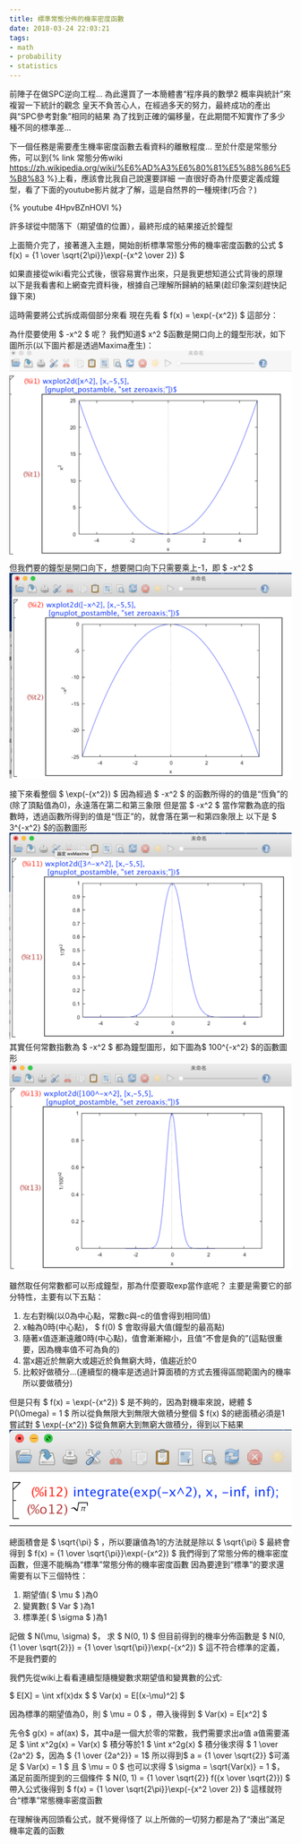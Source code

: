 ```yaml
---
title: 標準常態分佈的機率密度函數
date: 2018-03-24 22:03:21
tags:
- math
- probability
- statistics
---
```


前陣子在做SPC逆向工程...
為此還買了一本簡體書“程序員的數學2 概率與統計”來複習一下統計的觀念
皇天不負苦心人，在經過多天的努力，最終成功的產出與“SPC參考對象”相同的結果
為了找到正確的偏移量，在此期間不知實作了多少種不同的標準差...

下一個任務是需要產生機率密度函數去看資料的離散程度...
至於什麼是常態分佈，可以到{% link 常態分佈wiki https://zh.wikipedia.org/wiki/%E6%AD%A3%E6%80%81%E5%88%86%E5%B8%83 %}上看，應該會比我自己說還要詳細
一直很好奇為什麼要定義成鐘型，看了下面的youtube影片就才了解，這是自然界的一種規律(巧合？)

{% youtube 4HpvBZnHOVI %}

許多球從中間落下（期望值的位置），最終形成的結果接近於鐘型

上面簡介完了，接著進入主題，開始剖析標準常態分佈的機率密度函數的公式
$ f(x) = {1 \over \sqrt{2\pi}}\exp(-{x^2 \over 2}) $

如果直接從wiki看完公式後，很容易實作出來，只是我更想知道公式背後的原理
以下是我看書和上網查完資料後，根據自己理解所歸納的結果(趁印象深刻趕快記錄下來)

這時需要將公式拆成兩個部分來看
現在先看 $ f(x) = \exp(-{x^2}) $ 這部分：

為什麼要使用 $ -x^2 $ 呢？ 
我們知道$ x^2 $函數是開口向上的鐘型形狀，如下圖所示(以下圖片都是透過Maxima產生)：
![x^2](/images/st-001.png)
但我們要的鐘型是開口向下，想要開口向下只需要乘上-1，即 $ -x^2 $
![-x^2](/images/st-002.png)

接下來看整個 $ \exp(-{x^2}) $ 
因為經過 $ -x^2 $ 的函數所得的的值是“恆負”的(除了頂點值為0)，永遠落在第二和第三象限
但是當 $ -x^2 $ 當作常數為底的指數時，透過函數所得到的值是“恆正”的，就會落在第一和第四象限上
以下是 $ 3^{-x^2} $的函數圖形
![x^2](/images/st-003.png)
其實任何常數指數為 $ -x^2 $ 都為鐘型圖形，如下圖為$ 100^{-x^2} $的函數圖形
![x^2](/images/st-004.png)
<!-- more -->

雖然取任何常數都可以形成鐘型，那為什麼要取exp當作底呢？
主要是需要它的部分特性，主要有以下五點：
1. 左右對稱(以0為中心點，常數c與-c的值會得到相同值)
2. x軸為0時(中心點)， $ f(0) $ 會取得最大值(鐘型的最高點)
3. 隨著x值逐漸遠離0時(中心點)，值會漸漸縮小，且值“不會是負的”(這點很重要，因為機率值不可為負的)
4. 當x趨近於無窮大或趨近於負無窮大時，值趨近於0
5. 比較好做積分...(連續型的機率是透過計算面積的方式去獲得區間範圍內的機率所以要做積分)

但是只有 $ f(x) = \exp(-{x^2}) $ 是不夠的，因為對機率來說，總體 $ P(\Omega) = 1 $
所以從負無限大到無限大做積分整個 $ f(x) $的總面積必須是1
嘗試對 $ \exp(-{x^2}) $從負無窮大到無窮大做積分，得到以下結果
![x^2](/images/st-005.png)
總面積會是 $ \sqrt{\pi} $ ，所以要讓值為1的方法就是除以 $ \sqrt{\pi} $ 
最終會得到 $ f(x) = {1 \over \sqrt{\pi}}\exp(-{x^2}) $
我們得到了常態分佈的機率密度函數，但還不能稱為“標準”常態分佈的機率密度函數
因為要達到“標準”的要求還需要有以下三個特性：

1. 期望值( $ \mu $ )為0
2. 變異數( $ Var $ )為1
3. 標準差( $ \sigma $ )為1

記做 $ N(\mu, \sigma) $， 求 $ N(0, 1) $
但目前得到的機率分佈函數是 $ N(0, {1 \over \sqrt{2}}) = {1 \over \sqrt{\pi}}\exp(-{x^2}) $ 這不符合標準的定義，不是我們要的

我們先從wiki上看看連續型隨機變數求期望值和變異數的公式:

$ E[X] = \int xf(x)dx $
$ Var(x) = E[(x-\mu)^2] $

因為標準的期望值為0，則 $ \mu = 0 $ ，帶入後得到 $ Var(x) = E[x^2] $

先令$ g(x) = af(ax) $，其中a是一個大於零的常數，我們需要求出a值
a值需要滿足 $ \int x^2g(x) = Var(x) $ 積分等於1
$ \int x^2g(x) $ 積分後求得 $ 1 \over {2a^2} $，因為 $ {1 \over {2a^2}} = 1$
所以得到$ a = {1 \over \sqrt{2}} $可滿足 $ Var(x) = 1 $ 且 $ \mu = 0 $
也可以求得 $ \sigma = \sqrt{Var(x)} = 1 $，滿足前面所提到的三個條件
$ N(0, 1) = {1 \over \sqrt{2}} f({x \over \sqrt{2}}) $ 帶入公式後得到 $ f(x) = {1 \over \sqrt{2\pi}}\exp(-{x^2 \over 2}) $
這樣就符合“標準”常態機率密度函數

在理解後再回頭看公式，就不覺得怪了
以上所做的一切努力都是為了“湊出”滿足機率定義的函數
